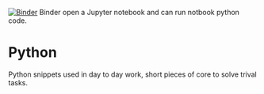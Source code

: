 [![Binder](https://mybinder.org/badge_logo.svg)](https://mybinder.org/v2/gh/olewsaa/Python/HEAD)
Binder open a Jupyter notebook and can run notbook python code.

# Python
Python snippets used in day to day work, short pieces of core to solve trival tasks. 

